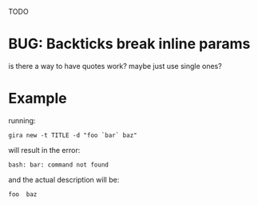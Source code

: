 TODO
# BUG: Backticks break inline params

is there a way to have quotes work? maybe just use single ones?

# Example

running:

    gira new -t TITLE -d "foo `bar` baz"

will result in the error:

    bash: bar: command not found

and the actual description will be:

    foo  baz
